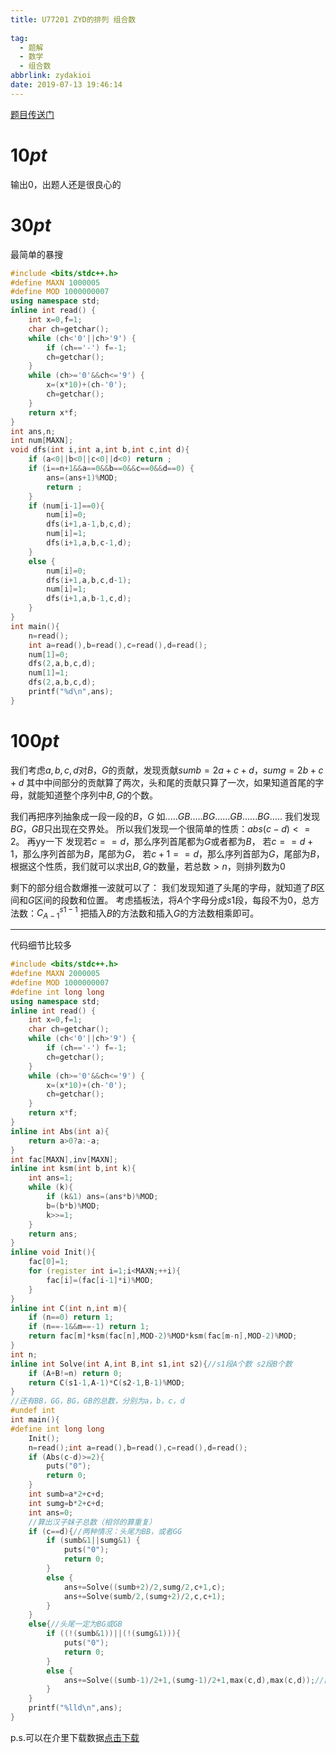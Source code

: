 ```yaml
---
title: U77201 ZYD的排列 组合数
  
tag:
  - 题解
  - 数学
  - 组合数
abbrlink: zydakioi
date: 2019-07-13 19:46:14
---
```


[题目传送门](https://www.luogu.org/problemnew/show/U77201)

# $10pt$
输出$0$，出题人还是很良心的

# $30pt$
最简单的暴搜

```cpp
#include <bits/stdc++.h>
#define MAXN 1000005
#define MOD 1000000007
using namespace std;
inline int read() {
    int x=0,f=1;
    char ch=getchar();
    while (ch<'0'||ch>'9') {
        if (ch=='-') f=-1;
        ch=getchar();
    }
    while (ch>='0'&&ch<='9') {
        x=(x*10)+(ch-'0');
        ch=getchar();
    }
    return x*f;
}
int ans,n;
int num[MAXN];
void dfs(int i,int a,int b,int c,int d){
    if (a<0||b<0||c<0||d<0) return ;
    if (i==n+1&&a==0&&b==0&&c==0&&d==0) {
        ans=(ans+1)%MOD;
        return ;
    }
    if (num[i-1]==0){
        num[i]=0;
        dfs(i+1,a-1,b,c,d);
        num[i]=1;
        dfs(i+1,a,b,c-1,d);
    }
    else {
        num[i]=0;
        dfs(i+1,a,b,c,d-1);
        num[i]=1;
        dfs(i+1,a,b-1,c,d);
    }
}
int main(){
    n=read();
    int a=read(),b=read(),c=read(),d=read();
    num[1]=0;
    dfs(2,a,b,c,d);
    num[1]=1;
    dfs(2,a,b,c,d);
    printf("%d\n",ans);
}
```

# $100pt$

我们考虑$a,b,c,d$对$B$，$G$的贡献，发现贡献$sumb=2a+c+d$，$sumg=2b+c+d$
其中中间部分的贡献算了两次，头和尾的贡献只算了一次，如果知道首尾的字母，就能知道整个序列中$B,G$的个数。

我们再把序列抽象成一段一段的$B$，$G$
如$.....GB.....BG......GB......BG.....$
我们发现$BG$，$GB$只出现在交界处。
所以我们发现一个很简单的性质：$abs(c-d)<=2$。
再yy一下
发现若$c==d$，那么序列首尾都为$G$或者都为$B$，
若$c==d+1$，那么序列首部为$B$，尾部为$G$，
若$c+1==d$，那么序列首部为$G$，尾部为$B$，
根据这个性质，我们就可以求出$B,G$的数量，若总数$>n$，则排列数为$0$

剩下的部分组合数爆推一波就可以了：
我们发现知道了头尾的字母，就知道了$B$区间和$G$区间的段数和位置。
考虑插板法，将$A$个字母分成$s1$段，每段不为$0$，总方法数：$C^{s1-1}_{A-1}$
把插入$B$的方法数和插入$G$的方法数相乘即可。

-----------------
代码细节比较多

```cpp
#include <bits/stdc++.h>
#define MAXN 2000005
#define MOD 1000000007
#define int long long
using namespace std;
inline int read() {
    int x=0,f=1;
    char ch=getchar();
    while (ch<'0'||ch>'9') {
        if (ch=='-') f=-1;
        ch=getchar();
    }
    while (ch>='0'&&ch<='9') {
        x=(x*10)+(ch-'0');
        ch=getchar();
    }
    return x*f;
}
inline int Abs(int a){
    return a>0?a:-a;
}
int fac[MAXN],inv[MAXN];
inline int ksm(int b,int k){
    int ans=1;
    while (k){
        if (k&1) ans=(ans*b)%MOD;
        b=(b*b)%MOD;
        k>>=1;
    }
    return ans;
}
inline void Init(){
    fac[0]=1;
    for (register int i=1;i<MAXN;++i){
        fac[i]=(fac[i-1]*i)%MOD;
    }
}
inline int C(int n,int m){
    if (n==0) return 1;
    if (n==-1&&m==-1) return 1;
    return fac[m]*ksm(fac[n],MOD-2)%MOD*ksm(fac[m-n],MOD-2)%MOD;
}
int n;
inline int Solve(int A,int B,int s1,int s2){//s1段A个数 s2段B个数
    if (A+B!=n) return 0; 
    return C(s1-1,A-1)*C(s2-1,B-1)%MOD;
}
//还有BB，GG，BG，GB的总数，分别为a，b，c，d
#undef int
int main(){
#define int long long
    Init();
    n=read();int a=read(),b=read(),c=read(),d=read();
    if (Abs(c-d)>=2){
        puts("0");
        return 0;
    }
    int sumb=a*2+c+d;
    int sumg=b*2+c+d;
    int ans=0;
    //算出汉子妹子总数（相邻的算重复）
    if (c==d){//两种情况：头尾为BB，或者GG
        if (sumb&1||sumg&1) {
            puts("0");
            return 0;
        }
        else {
            ans+=Solve((sumb+2)/2,sumg/2,c+1,c);
            ans+=Solve(sumb/2,(sumg+2)/2,c,c+1);
        }
    }
    else{//头尾一定为BG或GB
        if ((!(sumb&1))||(!(sumg&1))){
            puts("0");
            return 0;
        }
        else {
            ans+=Solve((sumb-1)/2+1,(sumg-1)/2+1,max(c,d),max(c,d));//两种情况合起来写
        }
    }
    printf("%lld\n",ans);
}
```

p.s.可以在介里下载数据[点击下载](https://gitee.com/steven_meng/statics/raw/master/data.zip)

